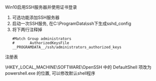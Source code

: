 Win10启用SSH服务器并使用证书登录

1. 可选功能添加SSH服务器
2. 启动一次SSH服务, 在C:\ProgramData\ssh下生成sshd_config
3. 将下两行注释掉
    ```text
    #Match Group administrators
    #       AuthorizedKeysFile __PROGRAMDATA__/ssh/administrators_authorized_keys
    ```

注册表

\HKEY_LOCAL_MACHINE\SOFTWARE\OpenSSH 中的 DefaultShell 项改为 powershell.exe 的位置, 可以修改默认shell程序
